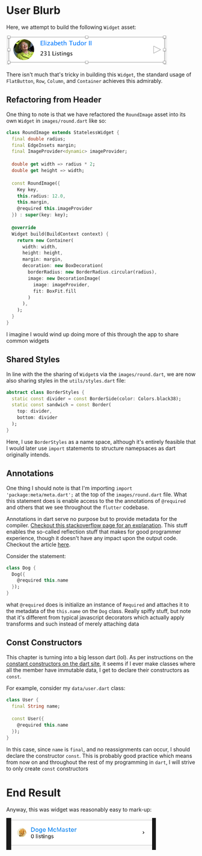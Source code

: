 # User Blurb

Here, we attempt to build the following `Widget` asset:

![](./assets/ch12/spec.png)

There isn't much that's tricky in building this `Widget`, the standard usage of `FlatButton`, `Row`, `Column`, and `Container` achieves this admirably.

## Refactoring from Header

One thing to note is that we have refactored the `RoundImage` asset into its own `Widget` in `images/round.dart` like so:

```dart
class RoundImage extends StatelessWidget {
  final double radius;
  final EdgeInsets margin;
  final ImageProvider<dynamic> imageProvider;

  double get width => radius * 2;
  double get height => width;

  const RoundImage({
    Key key,
    this.radius: 12.0,
    this.margin,
    @required this.imageProvider
  }) : super(key: key);

  @override
  Widget build(BuildContext context) {
    return new Container(
      width: width,
      height: height,
      margin: margin,
      decoration: new BoxDecoration(
        borderRadius: new BorderRadius.circular(radius),
        image: new DecorationImage(
          image: imageProvider,
          fit: BoxFit.fill
        )
      ),
    );
  }
}
```

I imagine I would wind up doing more of this through the app to share common widgets

## Shared Styles

In line with the the sharing of `Widget`s via the `images/round.dart`, we are now also sharing styles in the `utils/styles.dart` file:

```dart
abstract class BorderStyles {
  static const divider = const BorderSide(color: Colors.black38);
  static const sandwich = const Border(
    top: divider,
    bottom: divider
  );
}
```

Here, I use `BorderStyles` as a name space, although it's entirely feasible that I would later use `import` statements to structure namepsaces as dart originally intends.

## Annotations

One thing I should note is that I'm importing `import 'package:meta/meta.dart';` at the top of the `images/round.dart` file. What this statement does is enable access to the the annotations of `@required` and others that we see throughout the `flutter` codebase.

Annotations in dart serve no purpose but to provide metadata for the compiler. [Checkout this stackoverflow page for an explanation](https://stackoverflow.com/questions/19492607/how-to-retrieve-metadata-in-dartlang). This stuff enables the so-called reflection stuff that makes for good programmer experience, though it doesn't have any impact upon the output code. Checkout the article [here](https://www.dartlang.org/articles/dart-vm/reflection-with-mirrors).

Consider the statement:

```dart
class Dog {
  Dog({
    @required this.name
  });
}
```

what `@required` does is initialize an instance of `Required` and attaches it to the metadata of the `this.name` on the `Dog` class. Really spiffy stuff, but note that it's different from typical javascript decorators which actually apply transforms and such instead of merely attaching data

## Const Constructors

This chapter is turning into a big lesson dart (lol). As per instructions on the [constant constructors on the dart site](https://www.dartlang.org/guides/language/language-tour#constant-constructors), it seems if I ever make classes where all the member have immutable data, I get to declare their constructors as `const`.

For example, consider my `data/user.dart` class:

```dart
class User {
  final String name;

  const User({
    @required this.name
  });
}
```

In this case, since `name` is `final`, and no reassignments can occur, I should declare the constructor `const`. This is probably good practice which means from now on and throughout the rest of my programming in `dart`, I will strive to only create `const` constructors

# End Result
Anyway, this was widget was reasonably easy to mark-up:

![](./assets/ch12/output.png)